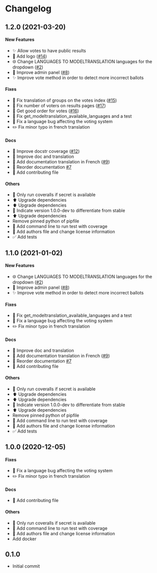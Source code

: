 # Changelog

## 1.2.0 (2021-03-20)

#### New Features

* :sparkles: Allow votes to have public results
* :art: Add logo ([#14](https://github.com/nanoy42/django-voting-app/issues/14))
* :globe_with_meridians: Change LANGUAGES TO MODELTRANSLATION languages for the dropdown ([#2](https://github.com/nanoy42/django-voting-app/issues/2))
* :children_crossing: Improve admin panel ([#8](https://github.com/nanoy42/django-voting-app/issues/8))
* :sparkles: Improve vote method in order to detect more incorrect ballots
#### Fixes

* :bug: Fix translation of groups on the votes index ([#15](https://github.com/nanoy42/django-voting-app/issues/15))
* :bug: Fix number of voters on results pages ([#17](https://github.com/nanoy42/django-voting-app/issues/17))
* :bug: Get good order for votes ([#16](https://github.com/nanoy42/django-voting-app/issues/16))
* :bug: Fix get_modeltranslation_available_languages and a test
* :bug: Fix a language bug affecting the voting system
* :pencil2: Fix minor typo in french translation
#### Docs

* :memo: Improve docstr coverage ([#12](https://github.com/nanoy42/django-voting-app/issues/12))
* :memo: Improve doc and translation
* :memo: Add documentation translation in French ([#9](https://github.com/nanoy42/django-voting-app/issues/9))
* :memo: Reorder documentation [#7](https://github.com/nanoy42/django-voting-app/issues/7)
* :memo: Add contributing file
#### Others

* :green_heart: Only run coveralls if secret is available
* :arrow_up: Upgrade dependencies
* :arrow_up: Upgrade dependencies
* :bookmark: Indicate version 1.0.0-dev to differentiate from stable
* :arrow_up: Upgrade dependencies
* Remove pinned python of pipfile
* :memo: Add command line to run test with coverage
* :page_facing_up: Add authors file and change license information
* :white_check_mark: Add tests

## 1.1.0 (2021-01-02)

#### New Features

* :globe_with_meridians: Change LANGUAGES TO MODELTRANSLATION languages for the dropdown ([#2](https://github.com/nanoy42/django-voting-app/issues/2))
* :children_crossing: Improve admin panel ([#8](https://github.com/nanoy42/django-voting-app/issues/8))
* :sparkles: Improve vote method in order to detect more incorrect ballots
#### Fixes

* :bug: Fix get_modeltranslation_available_languages and a test
* :bug: Fix a language bug affecting the voting system
* :pencil2: Fix minor typo in french translation
#### Docs

* :memo: Improve doc and translation
* :memo: Add documentation translation in French ([#9](https://github.com/nanoy42/django-voting-app/issues/9))
* :memo: Reorder documentation [#7](https://github.com/nanoy42/django-voting-app/issues/7)
* :memo: Add contributing file
#### Others

* :green_heart: Only run coveralls if secret is available
* :arrow_up: Upgrade dependencies
* :arrow_up: Upgrade dependencies
* :bookmark: Indicate version 1.0.0-dev to differentiate from stable
* :arrow_up: Upgrade dependencies
* Remove pinned python of pipfile
* :memo: Add command line to run test with coverage
* :page_facing_up: Add authors file and change license information
* :white_check_mark: Add tests

## 1.0.0 (2020-12-05)

#### Fixes

* :bug: Fix a language bug affecting the voting system
* :pencil2: Fix minor typo in french translation
#### Docs

* :memo: Add contributing file
#### Others

* :green_heart: Only run coveralls if secret is available
* :memo: Add command line to run test with coverage
* :page_facing_up: Add authors file and change license information
* Add docker

## 0.1.0

* Initial commit